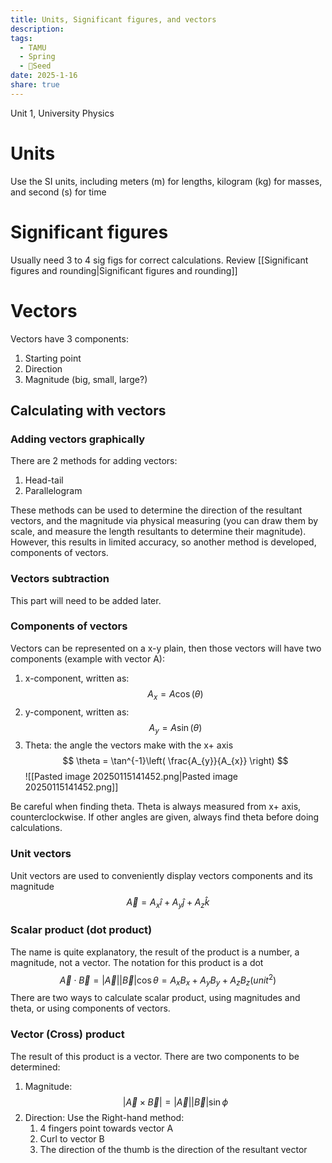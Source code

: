 ```yaml
---
title: Units, Significant figures, and vectors
description: 
tags:
  - TAMU
  - Spring
  - 🌱Seed
date: 2025-1-16
share: true
---
```

Unit 1, University Physics
# Units
Use the SI units, including meters (m) for lengths, kilogram (kg) for masses, and second (s) for time

# Significant figures
Usually need 3 to 4 sig figs for correct calculations. Review [[Significant figures and rounding|Significant figures and rounding]]

# Vectors
Vectors have 3 components:
1. Starting point
2. Direction
3. Magnitude (big, small, large?)

## Calculating with vectors
### Adding vectors graphically
There are 2 methods for adding vectors:
1. Head-tail
2. Parallelogram

These methods can be used to determine the direction of the resultant vectors, and the magnitude via physical measuring (you can draw them by scale, and measure the length resultants to determine their magnitude). However, this results in limited accuracy, so another method is developed, components of vectors.

### Vectors subtraction
This part will need to be added later.

### Components of vectors
Vectors can be represented on a x-y plain, then those vectors will have two components (example with vector A):
1. x-component, written as:
$$
A_{x} = A\cos(\theta)
$$
2. y-component, written as:
$$
A_{y}=A\sin(\theta)
$$
3. Theta: the angle the vectors make with the x+ axis 
$$
\theta = \tan^{-1}\left( \frac{A_{y}}{A_{x}} \right)
$$
![[Pasted image 20250115141452.png|Pasted image 20250115141452.png]]

Be careful when finding theta. Theta is always measured from x+ axis, counterclockwise. If other angles are given, always find theta before doing calculations.

### Unit vectors
Unit vectors are used to conveniently display vectors components and its magnitude
$$
\vec{A}=A_{x}\hat{i}+A_{y}\hat{j}+ A_{z}\hat{k}
$$
### Scalar product (dot product)
The name is quite explanatory, the result of the product is a number, a magnitude, not a vector. The notation for this product is a dot
$$
\vec{A}\cdot\vec{B}=|\vec{A}||\vec{B}|\cos \theta=A_{x}B_{x}+A_{y}B_{y}+A_{z}B_{z}(unit^2)
$$
There are two ways to calculate scalar product, using magnitudes and theta, or using components of vectors.

### Vector (Cross) product
The result of this product is a vector. There are two components to be determined:
1. Magnitude:
$$
|\vec{A}\times\vec{B}|=|\vec{A}||\vec{B}|\sin \phi
$$
2. Direction: Use the Right-hand method:
	1. 4 fingers point towards vector A
	2. Curl to vector B
	3. The direction of the thumb is the direction of the resultant vector